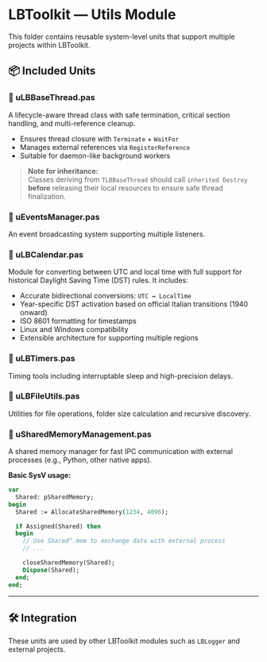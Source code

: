 # LBToolkit — Utils Module

This folder contains reusable system-level units that support multiple projects within LBToolkit.

## 📦 Included Units

### 🔹 uLBBaseThread.pas
A lifecycle-aware thread class with safe termination, critical section handling, and multi-reference cleanup.

- Ensures thread closure with `Terminate` + `WaitFor`
- Manages external references via `RegisterReference`
- Suitable for daemon-like background workers

> **Note for inheritance:**  
> Classes deriving from `TLBBaseThread` should call `inherited Destroy` **before** releasing their local resources to ensure safe thread finalization.

### 🔹 uEventsManager.pas
An event broadcasting system supporting multiple listeners.

### 🔹 uLBCalendar.pas
Module for converting between UTC and local time with full support for historical Daylight Saving Time (DST) rules. It includes:

- Accurate bidirectional conversions: `UTC ↔ LocalTime`
- Year-specific DST activation based on official Italian transitions (1940 onward)
- ISO 8601 formatting for timestamps
- Linux and Windows compatibility
- Extensible architecture for supporting multiple regions


### 🔹 uLBTimers.pas
Timing tools including interruptable sleep and high-precision delays.

### 🔹 uLBFileUtils.pas
Utilities for file operations, folder size calculation and recursive discovery.

### 🔹 uSharedMemoryManagement.pas
A shared memory manager for fast IPC communication with external processes (e.g., Python, other native apps).

**Basic SysV usage:**
```pascal
var
  Shared: pSharedMemory;
begin
  Shared := AllocateSharedMemory(1234, 4096);

  if Assigned(Shared) then
  begin
    // Use Shared^.mem to exchange data with external process
    // ...

    closeSharedMemory(Shared);
    Dispose(Shared);
  end;
end;
```

---

## 🛠 Integration

These units are used by other LBToolkit modules such as `LBLogger` and external projects.
